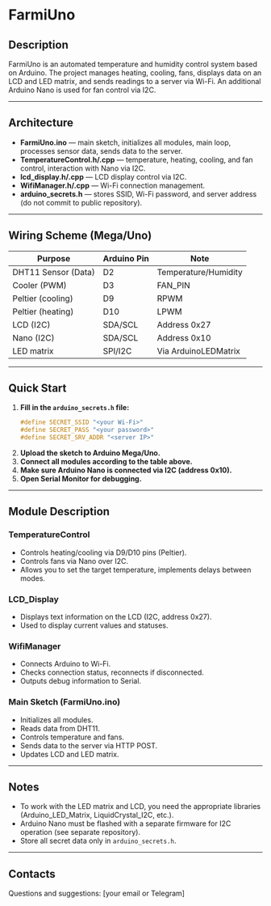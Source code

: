 # FarmiUno

## Description

FarmiUno is an automated temperature and humidity control system based on Arduino. The project manages heating, cooling, fans, displays data on an LCD and LED matrix, and sends readings to a server via Wi-Fi. An additional Arduino Nano is used for fan control via I2C.

---

## Architecture

- **FarmiUno.ino** — main sketch, initializes all modules, main loop, processes sensor data, sends data to the server.
- **TemperatureControl.h/.cpp** — temperature, heating, cooling, and fan control, interaction with Nano via I2C.
- **lcd_display.h/.cpp** — LCD display control via I2C.
- **WifiManager.h/.cpp** — Wi-Fi connection management.
- **arduino_secrets.h** — stores SSID, Wi-Fi password, and server address (do not commit to public repository).

---

## Wiring Scheme (Mega/Uno)

| Purpose                   | Arduino Pin | Note                      |
|---------------------------|-------------|---------------------------|
| DHT11 Sensor (Data)       | D2          | Temperature/Humidity      |
| Cooler (PWM)              | D3          | FAN_PIN                   |
| Peltier (cooling)         | D9          | RPWM                      |
| Peltier (heating)         | D10         | LPWM                      |
| LCD (I2C)                 | SDA/SCL     | Address 0x27              |
| Nano (I2C)                | SDA/SCL     | Address 0x10              |
| LED matrix                | SPI/I2C     | Via ArduinoLEDMatrix      |

---

## Quick Start

1. **Fill in the `arduino_secrets.h` file:**
   ```cpp
   #define SECRET_SSID "<your Wi-Fi>"
   #define SECRET_PASS "<your password>"
   #define SECRET_SRV_ADDR "<server IP>"
   ```
2. **Upload the sketch to Arduino Mega/Uno.**
3. **Connect all modules according to the table above.**
4. **Make sure Arduino Nano is connected via I2C (address 0x10).**
5. **Open Serial Monitor for debugging.**

---

## Module Description

### TemperatureControl
- Controls heating/cooling via D9/D10 pins (Peltier).
- Controls fans via Nano over I2C.
- Allows you to set the target temperature, implements delays between modes.

### LCD_Display
- Displays text information on the LCD (I2C, address 0x27).
- Used to display current values and statuses.

### WifiManager
- Connects Arduino to Wi-Fi.
- Checks connection status, reconnects if disconnected.
- Outputs debug information to Serial.

### Main Sketch (FarmiUno.ino)
- Initializes all modules.
- Reads data from DHT11.
- Controls temperature and fans.
- Sends data to the server via HTTP POST.
- Updates LCD and LED matrix.

---

## Notes
- To work with the LED matrix and LCD, you need the appropriate libraries (Arduino_LED_Matrix, LiquidCrystal_I2C, etc.).
- Arduino Nano must be flashed with a separate firmware for I2C operation (see separate repository).
- Store all secret data only in `arduino_secrets.h`.

---

## Contacts
Questions and suggestions: [your email or Telegram] 